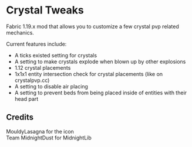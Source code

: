 # Crystal Tweaks

Fabric 1.19.x mod that allows you to customize a few crystal pvp related mechanics.

Current features include:

- A ticks existed setting for crystals
- A setting to make crystals explode when blown up by other explosions
- 1.12 crystal placements
- 1x1x1 entity intersection check for crystal placements (like on crystalpvp.cc)
- A setting to disable air placing
- A setting to prevent beds from being placed inside of entities with their head part



## Credits

MouldyLasagna for the icon  
Team MidnightDust for MidnightLib


